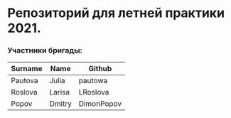 # Репозиторий для летней практики 2021.

### Участники бригады:

| **Surname** | **Name**   | **Github**     |
|---------|--------|------------|
| Pautova | Julia  | pautowa    |
| Roslova | Larisa | LRoslova   |
| Popov   | Dmitry | DimonPopov |
